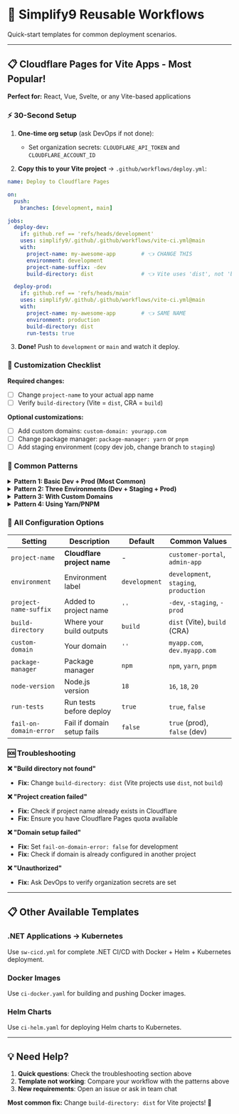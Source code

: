 # 🚀 Simplify9 Reusable Workflows

Quick-start templates for common deployment scenarios.

---

## 📋 **Cloudflare Pages for Vite Apps** - Most Popular! 

**Perfect for:** React, Vue, Svelte, or any Vite-based applications

### **⚡ 30-Second Setup**

1. **One-time org setup** (ask DevOps if not done):
   - Set organization secrets: `CLOUDFLARE_API_TOKEN` and `CLOUDFLARE_ACCOUNT_ID`

2. **Copy this to your Vite project** → `.github/workflows/deploy.yml`:

```yaml
name: Deploy to Cloudflare Pages

on:
  push:
    branches: [development, main]

jobs:
  deploy-dev:
    if: github.ref == 'refs/heads/development'
    uses: simplify9/.github/.github/workflows/vite-ci.yml@main
    with:
      project-name: my-awesome-app        # 👈 CHANGE THIS
      environment: development
      project-name-suffix: -dev
      build-directory: dist               # 👈 Vite uses 'dist', not 'build'

  deploy-prod:
    if: github.ref == 'refs/heads/main'
    uses: simplify9/.github/.github/workflows/vite-ci.yml@main
    with:
      project-name: my-awesome-app        # 👈 SAME NAME
      environment: production
      build-directory: dist
      run-tests: true
```

3. **Done!** Push to `development` or `main` and watch it deploy.

### **📝 Customization Checklist**

**Required changes:**
- [ ] Change `project-name` to your actual app name
- [ ] Verify `build-directory` (Vite = `dist`, CRA = `build`)

**Optional customizations:**
- [ ] Add custom domains: `custom-domain: yourapp.com`
- [ ] Change package manager: `package-manager: yarn` or `pnpm`  
- [ ] Add staging environment (copy dev job, change branch to `staging`)

### **🎯 Common Patterns**

<details>
<summary><strong>Pattern 1: Basic Dev + Prod (Most Common)</strong></summary>

```yaml
name: Deploy to Cloudflare Pages
on:
  push:
    branches: [development, main]

jobs:
  deploy-dev:
    if: github.ref == 'refs/heads/development'
    uses: simplify9/.github/.github/workflows/vite-ci.yml@main
    with:
      project-name: customer-portal
      environment: development
      project-name-suffix: -dev
      build-directory: dist

  deploy-prod:
    if: github.ref == 'refs/heads/main'
    uses: simplify9/.github/.github/workflows/vite-ci.yml@main
    with:
      project-name: customer-portal
      environment: production
      build-directory: dist
      run-tests: true
```

**Result:**
- `development` branch → `customer-portal-dev` 
- `main` branch → `customer-portal`

</details>

<details>
<summary><strong>Pattern 2: Three Environments (Dev + Staging + Prod)</strong></summary>

```yaml
name: Deploy to Cloudflare Pages
on:
  push:
    branches: [development, staging, main]

jobs:
  deploy-dev:
    if: github.ref == 'refs/heads/development'
    uses: simplify9/.github/.github/workflows/vite-ci.yml@main
    with:
      project-name: admin-dashboard
      environment: development
      project-name-suffix: -dev
      build-directory: dist

  deploy-staging:
    if: github.ref == 'refs/heads/staging'
    uses: simplify9/.github/.github/workflows/vite-ci.yml@main
    with:
      project-name: admin-dashboard
      environment: staging
      project-name-suffix: -staging
      build-directory: dist
      run-tests: true

  deploy-prod:
    if: github.ref == 'refs/heads/main'
    uses: simplify9/.github/.github/workflows/vite-ci.yml@main
    with:
      project-name: admin-dashboard
      environment: production
      build-directory: dist
      run-tests: true
      fail-on-domain-error: true
```

**Result:**
- `development` → `admin-dashboard-dev`
- `staging` → `admin-dashboard-staging`  
- `main` → `admin-dashboard`

</details>

<details>
<summary><strong>Pattern 3: With Custom Domains</strong></summary>

```yaml
jobs:
  deploy-dev:
    if: github.ref == 'refs/heads/development'
    uses: simplify9/.github/.github/workflows/vite-ci.yml@main
    with:
      project-name: client-app
      environment: development
      project-name-suffix: -dev
      build-directory: dist
      custom-domain: dev.clientapp.com

  deploy-prod:
    if: github.ref == 'refs/heads/main'
    uses: simplify9/.github/.github/workflows/vite-ci.yml@main
    with:
      project-name: client-app
      environment: production
      build-directory: dist
      custom-domain: clientapp.com
      fail-on-domain-error: true
```

</details>

<details>
<summary><strong>Pattern 4: Using Yarn/PNPM</strong></summary>

```yaml
deploy-dev:
  uses: simplify9/.github/.github/workflows/vite-ci.yml@main
  with:
    project-name: my-app
    environment: development
    project-name-suffix: -dev
    build-directory: dist
    package-manager: yarn              # or 'pnpm'
    build-command: yarn build          # or 'pnpm build'
    test-command: yarn test            # or 'pnpm test'
```

</details>

### **🔧 All Configuration Options**

| Setting | Description | Default | Common Values |
|---------|-------------|---------|---------------|
| `project-name` | **Cloudflare project name** | - | `customer-portal`, `admin-app` |
| `environment` | Environment label | `development` | `development`, `staging`, `production` |
| `project-name-suffix` | Added to project name | `''` | `-dev`, `-staging`, `-prod` |
| `build-directory` | Where your build outputs | `build` | `dist` (Vite), `build` (CRA) |
| `custom-domain` | Your domain | `''` | `myapp.com`, `dev.myapp.com` |
| `package-manager` | Package manager | `npm` | `npm`, `yarn`, `pnpm` |
| `node-version` | Node.js version | `18` | `16`, `18`, `20` |
| `run-tests` | Run tests before deploy | `true` | `true`, `false` |
| `fail-on-domain-error` | Fail if domain setup fails | `false` | `true` (prod), `false` (dev) |

### **🆘 Troubleshooting**

**❌ "Build directory not found"**
- **Fix:** Change `build-directory: dist` (Vite projects use `dist`, not `build`)

**❌ "Project creation failed"**  
- **Fix:** Check if project name already exists in Cloudflare
- **Fix:** Ensure you have Cloudflare Pages quota available

**❌ "Domain setup failed"**
- **Fix:** Set `fail-on-domain-error: false` for development
- **Fix:** Check if domain is already configured in another project

**❌ "Unauthorized"**
- **Fix:** Ask DevOps to verify organization secrets are set

---

## 📋 **Other Available Templates**

### **.NET Applications → Kubernetes**
Use `sw-cicd.yml` for complete .NET CI/CD with Docker + Helm + Kubernetes deployment.

### **Docker Images**  
Use `ci-docker.yaml` for building and pushing Docker images.

### **Helm Charts**
Use `ci-helm.yaml` for deploying Helm charts to Kubernetes.

---

## 💡 **Need Help?**

1. **Quick questions**: Check the troubleshooting section above
2. **Template not working**: Compare your workflow with the patterns above
3. **New requirements**: Open an issue or ask in team chat

**Most common fix:** Change `build-directory: dist` for Vite projects! 🎯